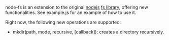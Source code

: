 node-fs is an extension to the original [nodejs](http://nodejs.org) [fs library](http://nodejs.org/docs/v0.3.1/api/fs.html), offering new functionalities. See example.js for an example of how to use it.

Right now, the following new operations are supported:

* mkdir(path, mode, recursive, [callback]): creates a directory recursively.